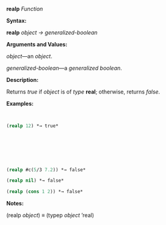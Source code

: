 **realp** *Function* 



**Syntax:** 



**realp** *object → generalized-boolean* 



**Arguments and Values:** 



*object*—an *object*. 



*generalized-boolean*—a *generalized boolean*. 



**Description:** 



Returns *true* if *object* is of *type* **real**; otherwise, returns *false*. 



**Examples:**
```lisp
 

(realp 12) *→ true* 



 

 

(realp #c(5/3 7.2)) *→ false* 

(realp nil) *→ false* 

(realp (cons 1 2)) *→ false* 


```
**Notes:** 



(realp *object*) *≡* (typep *object* ’real) 



